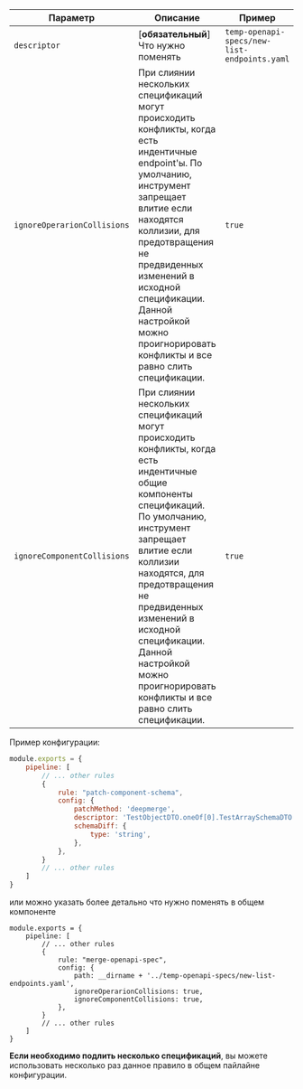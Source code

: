 | Параметр                    | Описание                                                                                                                                                                                                                                                                                                                                         | Пример                                       | Типизация | Дефолтное |
|-----------------------------|--------------------------------------------------------------------------------------------------------------------------------------------------------------------------------------------------------------------------------------------------------------------------------------------------------------------------------------------------|----------------------------------------------|----------|-----------|
| `descriptor`                     | [**обязательный**] Что нужно поменять                                                                                                                                                                                                                                                                                                            | `temp-openapi-specs/new-list-endpoints.yaml` | `string` |           |
| `ignoreOperarionCollisions` | При слиянии нескольких спецификаций могут происходить конфликты, когда есть индентичные endpoint'ы. По умолчанию, инструмент запрещает влитие если находятся коллизии, для предотвращения не предвиденных изменений в исходной спецификации. Данной настройкой можно проигнорировать конфликты и все равно слить спецификации.                   | `true`                                       | `boolean` | `false`   |
| `ignoreComponentCollisions` | При слиянии нескольких спецификаций могут происходить конфликты, когда есть индентичные общие компоненты спецификаций. По умолчанию, инструмент запрещает влитие если коллизии находятся, для предотвращения не предвиденных изменений в исходной спецификации. Данной настройкой можно проигнорировать конфликты и все равно слить спецификации. | `true`                                       | `boolean` | `false`   |

Пример конфигурации:

```js
module.exports = {
    pipeline: [
        // ... other rules
        {
            rule: "patch-component-schema",
            config: {
                patchMethod: 'deepmerge',
                descriptor: 'TestObjectDTO.oneOf[0].TestArraySchemaDTO',
                schemaDiff: {
                    type: 'string',
                },
            },
        }
        // ... other rules
    ]
}
```

или можно указать более детально что нужно поменять в общем компоненте

```
module.exports = {
    pipeline: [
        // ... other rules
        {
            rule: "merge-openapi-spec",
            config: {
                path: __dirname + '../temp-openapi-specs/new-list-endpoints.yaml',
                ignoreOperarionCollisions: true,
                ignoreComponentCollisions: true,
            },
        }
        // ... other rules
    ]
}
```

**Если необходимо подлить несколько спецификаций**, вы можете использовать несколько раз данное правило в общем пайлайне конфигурации.